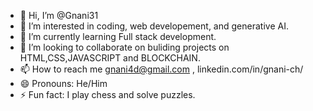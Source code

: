 - 👋 Hi, I’m @Gnani31
- 👀 I’m interested in coding, web developement, and generative AI.
- 🌱 I’m currently learning Full stack development.
- 💞️ I’m looking to collaborate on buliding projects on HTML,CSS,JAVASCRIPT and BLOCKCHAIN.
- 📫 How to reach me gnani4d@gmail.com , linkedin.com/in/gnani-ch/
- 😄 Pronouns: He/Him
- ⚡ Fun fact: I play chess and solve puzzles.

<!---
Gnani31/Gnani31 is a ✨ special ✨ repository because its `README.md` (this file) appears on your GitHub profile.
You can click the Preview link to take a look at your changes.
--->
